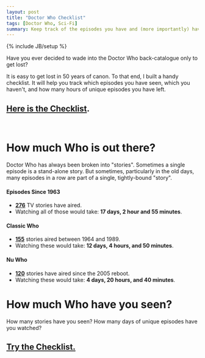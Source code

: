 ```yaml
---
layout: post
title: "Doctor Who Checklist"
tags: [Doctor Who, Sci-Fi]
summary: Keep track of the episodes you have and (more importantly) haven't seen, with this easy checklist.
---
```

{% include JB/setup %}

Have you ever decided to wade into the Doctor Who back-catalogue only to get lost?

It is easy to get lost in 50 years of canon. To that end, I built a handy checklist. It will help you track which episodes you have seen, which you haven't, and how many hours of unique episodes you have left.

## [Here is the Checklist](/apps/dw.html).
<br/>

# How much Who is out there?

Doctor Who has always been broken into "stories". Sometimes a single episode is a stand-alone story. But sometimes, particularly in the old days, many episodes in a row are part of a single, tightly-bound "story".

#### Episodes Since 1963
* **[276](https://en.wikipedia.org/wiki/List_of_Doctor_Who_serials#Series_overview)** TV stories have aired.
* Watching all of those would take: **17 days, 2 hour and 55 minutes**.

#### Classic Who
* **[155](https://en.wikipedia.org/wiki/List_of_Doctor_Who_serials#First_Doctor)** stories aired between 1964 and 1989.
* Watching these would take: **12 days, 4 hours, and 50 minutes**.

#### Nu Who
* **[120](https://en.wikipedia.org/wiki/List_of_Doctor_Who_serials#Ninth_Doctor)** stories have aired since the 2005 reboot.
* Watching these would take: **4 days, 20 hours, and 40 minutes**.


# How much Who have you seen?

How many stories have you seen? How many days of unique episodes have you watched?

## [Try the Checklist.](/apps/dw.html)

<br/>
